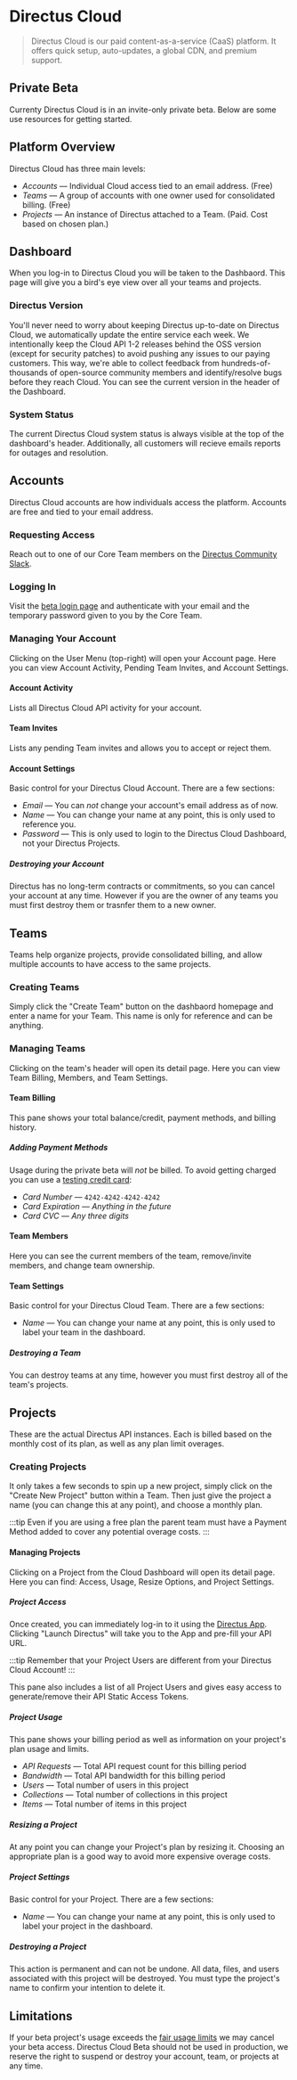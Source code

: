 # Directus Cloud

> Directus Cloud is our paid content-as-a-service (CaaS) platform. It offers quick setup, auto-updates, a global CDN, and premium support.

## Private Beta

Currenty Directus Cloud is in an invite-only private beta. Below are some use resources for getting started.

## Platform Overview

Directus Cloud has three main levels:

* *Accounts* — Individual Cloud access tied to an email address. (Free)
* *Teams* — A group of accounts with one owner used for consolidated billing. (Free)
* *Projects* — An instance of Directus attached to a Team. (Paid. Cost based on chosen plan.)

## Dashboard

When you log-in to Directus Cloud you will be taken to the Dashbaord. This page will give you a bird's eye view over all your teams and projects.

### Directus Version

You'll never need to worry about keeping Directus up-to-date on Directus Cloud, we automatically update the entire service each week. We intentionally keep the Cloud API 1-2 releases behind the OSS version (except for security patches) to avoid pushing any issues to our paying customers. This way, we're able to collect feedback from hundreds-of-thousands of open-source community members and identify/resolve bugs before they reach Cloud. You can see the current version in the header of the Dashboard.

### System Status

The current Directus Cloud system status is always visible at the top of the dashboard's header. Additionally, all customers will recieve emails reports for outages and resolution.

## Accounts

Directus Cloud accounts are how individuals access the platform. Accounts are free and tied to your email address.

### Requesting Access

Reach out to one of our Core Team members on the [Directus Community Slack](https://directus.chat).

### Logging In

Visit the [beta login page](https://staging.directus.cloud/login) and authenticate with your email and the temporary password given to you by the Core Team.

### Managing Your Account

Clicking on the User Menu (top-right) will open your Account page. Here you can view Account Activity, Pending Team Invites, and Account Settings.

#### Account Activity

Lists all Directus Cloud API activity for your account.

#### Team Invites

Lists any pending Team invites and allows you to accept or reject them.

#### Account Settings

Basic control for your Directus Cloud Account. There are a few sections:

* *Email* — You can _not_ change your account's email address as of now.
* *Name* — You can change your name at any point, this is only used to reference you.
* *Password* — This is only used to login to the Directus Cloud Dashboard, not your Directus Projects.

##### Destroying your Account

Directus has no long-term contracts or commitments, so you can cancel your account at any time. However if you are the owner of any teams you must first destroy them or trasnfer them to a new owner.

## Teams

Teams help organize projects, provide consolidated billing, and allow multiple accounts to have access to the same projects.

### Creating Teams

Simply click the "Create Team" button on the dashbaord homepage and enter a name for your Team. This name is only for reference and can be anything.

### Managing Teams

Clicking on the team's header will open its detail page. Here you can view Team Billing, Members, and Team Settings.

#### Team Billing

This pane shows your total balance/credit, payment methods, and billing history.

##### Adding Payment Methods

Usage during the private beta will _not_ be billed. To avoid getting charged you can use a [testing credit card](https://stripe.com/docs/testing#cards):

* *Card Number* — `4242-4242-4242-4242`
* *Card Expiration* — _Anything in the future_
* *Card CVC* — _Any three digits_

#### Team Members

Here you can see the current members of the team, remove/invite members, and change team ownership.

#### Team Settings

Basic control for your Directus Cloud Team. There are a few sections:

* *Name* — You can change your name at any point, this is only used to label your team in the dashboard.

##### Destroying a Team

You can destroy teams at any time, however you must first destroy all of the team's projects.

## Projects

These are the actual Directus API instances. Each is billed based on the monthly cost of its plan, as well as any plan limit overages.

### Creating Projects

It only takes a few seconds to spin up a new project, simply click on the "Create New Project" button within a Team. Then just give the project a name (you can change this at any point), and choose a monthly plan.

:::tip
Even if you are using a free plan the parent team must have a Payment Method added to cover any potential overage costs.
:::

#### Managing Projects

Clicking on a Project from the Cloud Dashboard will open its detail page. Here you can find: Access, Usage, Resize Options, and Project Settings.

##### Project Access

Once created, you can immediately log-in to it using the [Directus App](https://next.directus.app). Clicking "Launch Directus" will take you to the App and pre-fill your API URL.

:::tip
Remember that your Project Users are different from your Directus Cloud Account!
:::

This pane also includes a list of all Project Users and gives easy access to generate/remove their API Static Access Tokens.

##### Project Usage

This pane shows your billing period as well as information on your project's plan usage and limits.

* *API Requests* — Total API request count for this billing period
* *Bandwidth* — Total API bandwidth for this billing period
* *Users* — Total number of users in this project
* *Collections* — Total number of collections in this project
* *Items* — Total number of items in this project

##### Resizing a Project

At any point you can change your Project's plan by resizing it. Choosing an appropriate plan is a good way to avoid more expensive overage costs.

##### Project Settings

Basic control for your Project. There are a few sections:

* *Name* — You can change your name at any point, this is only used to label your project in the dashboard.

##### Destroying a Project

This action is permanent and can not be undone. All data, files, and users associated with this project will be destroyed. You must type the project's name to confirm your intention to delete it.

## Limitations

If your beta project's usage exceeds the [fair usage limits](https://directus.io/fair-usage.html) we may cancel your beta access. Directus Cloud Beta should not be used in production, we reserve the right to suspend or destroy your account, team, or projects at any time.

